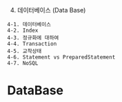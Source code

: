 4. 데이터베이스 (Data Base)

```
4-1. 데이터베이스
4-2. Index
4-3. 정규화에 대하여
4-4. Transaction
4-5. 교착상태
4-6. Statement vs PreparedStatement
4-7. NoSQL
```

# DataBase
